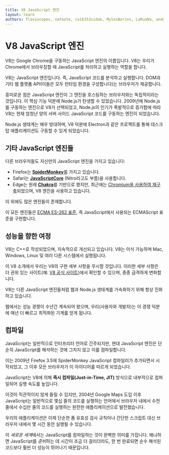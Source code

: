 ```yaml
---
title: V8 JavaScript 엔진
layout: learn
authors: flaviocopes, smfoote, co16353sidak, MylesBorins, LaRuaNa, andys8, ahmadawais, karlhorky, aymen94
---
```


# V8 JavaScript 엔진

V8는 Google Chrome을 구동하는 JavaScript 엔진의 이름입니다. V8는 우리가 Chrome에서 브라우징할 때 JavaScript를 처리하고 실행하는 역할을 합니다.

V8는 JavaScript 엔진입니다. 즉, JavaScript 코드를 분석하고 실행합니다. DOM과 기타 웹 플랫폼 API(이들은 모두 런타임 환경을 구성합니다)는 브라우저가 제공합니다.

흥미로운 점은 JavaScript 엔진이 그 엔진을 호스팅하는 브라우저와는 독립적이라는 것입니다. 이 핵심 기능 덕분에 Node.js가 탄생할 수 있었습니다. 2009년에 Node.js를 구동하는 엔진으로 V8가 선택되었고, Node.js의 인기가 폭발적으로 증가함에 따라 V8는 현재 엄청난 양의 서버 사이드 JavaScript 코드를 구동하는 엔진이 되었습니다.

Node.js 생태계는 매우 방대하며, V8 덕분에 Electron과 같은 프로젝트를 통해 데스크탑 애플리케이션도 구동할 수 있게 되었습니다.

## 기타 JavaScript 엔진들

다른 브라우저들도 자신만의 JavaScript 엔진을 가지고 있습니다:

- Firefox는 [**SpiderMonkey**](https://spidermonkey.dev)를 가지고 있습니다.
- Safari는 [**JavaScriptCore**](https://developer.apple.com/documentation/javascriptcore) (Nitro라고도 부름)을 사용합니다.
- Edge는 원래 [**Chakra**](https://github.com/Microsoft/ChakraCore)를 기반으로 했지만, 최근에는 [Chromium을 사용하여 재구축](https://support.microsoft.com/en-us/help/4501095/download-the-new-microsoft-edge-based-on-chromium)되었으며, V8 엔진을 사용하고 있습니다.

이 외에도 많은 엔진들이 존재합니다.

이 모든 엔진들은 [ECMA ES-262 표준](https://www.ecma-international.org/publications/standards/Ecma-262.htm), 즉 JavaScript에서 사용되는 ECMAScript 표준을 구현합니다.

## 성능을 향한 여정

V8는 C++로 작성되었으며, 지속적으로 개선되고 있습니다. V8는 이식 가능하며 Mac, Windows, Linux 및 여러 다른 시스템에서 실행됩니다.

이 V8 소개에서 우리는 V8의 구현 세부 사항을 무시할 것입니다. 이러한 세부 사항은 더 권위 있는 사이트(예: [V8 공식 사이트](https://v8.dev/))에서 확인할 수 있으며, 종종 급격하게 변화합니다.

V8는 다른 JavaScript 엔진들처럼 웹과 Node.js 생태계를 가속화하기 위해 항상 진화하고 있습니다.

웹에서는 성능 경쟁이 수년간 계속되어 왔으며, 우리(사용자와 개발자)는 이 경쟁 덕분에 매년 더 빠르고 최적화된 기계를 얻게 됩니다.

## 컴파일

JavaScript는 일반적으로 인터프리터 언어로 간주되지만, 현대 JavaScript 엔진은 단순히 JavaScript를 해석하는 것에 그치지 않고 이를 컴파일합니다.

이는 2009년 Firefox 3.5에 SpiderMonkey JavaScript 컴파일러가 추가되면서 시작되었고, 그 이후 모든 브라우저가 이 아이디어를 따르게 되었습니다.

JavaScript는 V8에 의해 **즉시 컴파일(Just-in-Time, JIT)** 방식으로 내부적으로 컴파일되어 실행 속도를 높입니다.

이것이 직관적이지 않게 들릴 수 있지만, 2004년 Google Maps 도입 이후 JavaScript는 일반적으로 몇십 줄의 코드를 실행하는 언어에서 브라우저 내에서 수천 줄에서 수십만 줄의 코드를 실행하는 완전한 애플리케이션으로 발전했습니다.

우리의 애플리케이션은 이제 단순한 폼 유효성 검사 규칙이나 간단한 스크립트 대신 브라우저 내에서 몇 시간 동안 실행될 수 있습니다.

이 *새로운 세계*에서는 JavaScript를 컴파일하는 것이 완벽한 의미를 가집니다. 왜냐하면 JavaScript를 *준비*하는 데 시간이 조금 더 걸리더라도, 한 번 완료되면 순수 해석된 코드보다 훨씬 더 성능이 뛰어나기 때문입니다.
